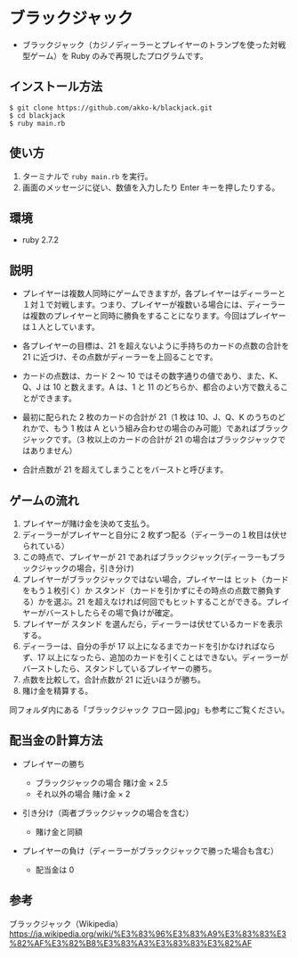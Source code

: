 # ブラックジャック

- ブラックジャック（カジノディーラーとプレイヤーのトランプを使った対戦型ゲーム）を Ruby のみで再現したプログラムです。

## インストール方法

```
$ git clone https://github.com/akko-k/blackjack.git
$ cd blackjack
$ ruby main.rb
```

## 使い方

1. ターミナルで `ruby main.rb` を実行。
2. 画面のメッセージに従い、数値を入力したり Enter キーを押したりする。

## 環境

- ruby 2.7.2

## 説明

- プレイヤーは複数人同時にゲームできますが，各プレイヤーはディーラーと１対１で対戦します。つまり、プレイヤーが複数いる場合には、ディーラーは複数のプレイヤーと同時に勝負をすることになります。今回はプレイヤーは１人としています。

- 各プレイヤーの目標は、21 を超えないように手持ちのカードの点数の合計を 21 に近づけ、その点数がディーラーを上回ることです。

- カードの点数は、カード 2 ～ 10 ではその数字通りの値であり、また、K、Q、J は 10 と数えます。A は、1 と 11 のどちらか、都合のよい方で数えることができます。

- 最初に配られた 2 枚のカードの合計が 21（1 枚は 10、J、Q、K のうちのどれかで、もう 1 枚は A という組み合わせの場合のみ可能）であればブラックジャックです。（3 枚以上のカードの合計が 21 の場合はブラックジャックではありません）

- 合計点数が 21 を超えてしまうことをバーストと呼びます。

## ゲームの流れ

1. プレイヤーが賭け金を決めて支払う。
2. ディーラーがプレイヤーと自分に 2 枚ずつ配る（ディーラーの１枚目は伏せられている）
3. この時点で、プレイヤーが 21 であればブラックジャック(ディーラーもブラックジャックの場合，引き分け)
4. プレイヤーがブラックジャックではない場合，プレイヤーは ヒット（カードをもう１枚引く）か スタンド（カードを引かずにその時点の点数で勝負する）かを選ぶ。21 を超えなければ何回でもヒットすることができる。プレイヤーがバーストしたらその場で負けが確定。
5. プレイヤーが スタンド を選んだら，ディーラーは伏せているカードを表示する。
6. ディーラーは、自分の手が 17 以上になるまでカードを引かなければならず、17 以上になったら、追加のカードを引くことはできない。ディーラーがバーストしたら、スタンドしているプレイヤーの勝ち。
7. 点数を比較して，合計点数が 21 に近いほうが勝ち。
8. 賭け金を精算する。

同フォルダ内にある「ブラックジャック フロー図.jpg」も参考にご覧ください。

## 配当金の計算方法

- プレイヤーの勝ち

  - ブラックジャックの場合 賭け金 × 2.5
  - それ以外の場合 賭け金 × 2

- 引き分け（両者ブラックジャックの場合を含む）

  - 賭け金と同額

- プレイヤーの負け（ディーラーがブラックジャックで勝った場合も含む）
  - 配当金は 0

## 参考

ブラックジャック（Wikipedia）
https://ja.wikipedia.org/wiki/%E3%83%96%E3%83%A9%E3%83%83%E3%82%AF%E3%82%B8%E3%83%A3%E3%83%83%E3%82%AF
